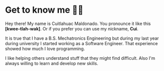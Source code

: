 # Get to know me 🧑‍💻

Hey there! My name is Cuitlahuac Maldonado. You pronounce it like this **[kwee-tlah-wak]**. Or if you prefer you can use my nickname, **Cui**.

It is true that I have a B.S. Mechatronics Engineering but during my last year during university I started working as a Software Engineer. That experience showed how much I love programming.

I like helping others understand stuff that they might find difficult. Also I'm always willing to learn and develop new skills.

<!--
**KuiiMaldonado/KuiiMaldonado** is a ✨ _special_ ✨ repository because its `README.md` (this file) appears on your GitHub profile.

Here are some ideas to get you started:

- 🔭 I’m currently working on ...
- 🌱 I’m currently learning ...
- 👯 I’m looking to collaborate on ...
- 🤔 I’m looking for help with ...
- 💬 Ask me about ...
- 📫 How to reach me: ...
- 😄 Pronouns: ...
- ⚡ Fun fact: ...
-->
